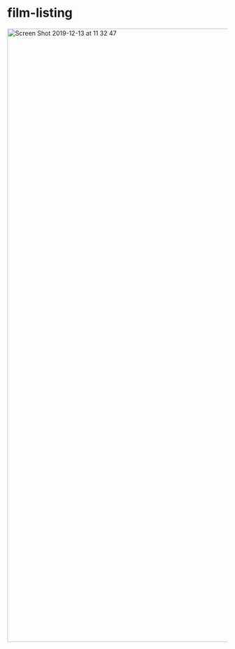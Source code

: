 # film-listing

<img width="1402" alt="Screen Shot 2019-12-13 at 11 32 47" src="https://user-images.githubusercontent.com/37338158/70785882-6f70f980-1d9c-11ea-8ac6-e8d24cd1b3a9.png">
